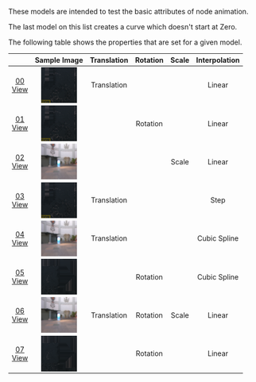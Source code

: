 These models are intended to test the basic attributes of node animation.  

The last model on this list creates a curve which doesn't start at Zero.  

The following table shows the properties that are set for a given model.  

|   | Sample Image | Translation | Rotation | Scale | Interpolation |
| :---: | :---: | :---: | :---: | :---: | :---: |
| [00](Node_Animation_00.gltf)<br>[View](https://bghgary.github.io/glTF-Assets-Viewer/?folder=14&model=0) | [<img src="Figures/Thumbnails/Node_Animation_00.png" align="middle">](Figures/SampleImages/Node_Animation_00.png) | Translation |   |   | Linear |
| [01](Node_Animation_01.gltf)<br>[View](https://bghgary.github.io/glTF-Assets-Viewer/?folder=14&model=1) | [<img src="Figures/Thumbnails/Node_Animation_01.png" align="middle">](Figures/SampleImages/Node_Animation_01.png) |   | Rotation |   | Linear |
| [02](Node_Animation_02.gltf)<br>[View](https://bghgary.github.io/glTF-Assets-Viewer/?folder=14&model=2) | [<img src="Figures/Thumbnails/Node_Animation_02.png" align="middle">](Figures/SampleImages/Node_Animation_02.png) |   |   | Scale | Linear |
| [03](Node_Animation_03.gltf)<br>[View](https://bghgary.github.io/glTF-Assets-Viewer/?folder=14&model=3) | [<img src="Figures/Thumbnails/Node_Animation_03.png" align="middle">](Figures/SampleImages/Node_Animation_03.png) | Translation |   |   | Step |
| [04](Node_Animation_04.gltf)<br>[View](https://bghgary.github.io/glTF-Assets-Viewer/?folder=14&model=4) | [<img src="Figures/Thumbnails/Node_Animation_04.png" align="middle">](Figures/SampleImages/Node_Animation_04.png) | Translation |   |   | Cubic Spline |
| [05](Node_Animation_05.gltf)<br>[View](https://bghgary.github.io/glTF-Assets-Viewer/?folder=14&model=5) | [<img src="Figures/Thumbnails/Node_Animation_05.png" align="middle">](Figures/SampleImages/Node_Animation_05.png) |   | Rotation |   | Cubic Spline |
| [06](Node_Animation_06.gltf)<br>[View](https://bghgary.github.io/glTF-Assets-Viewer/?folder=14&model=6) | [<img src="Figures/Thumbnails/Node_Animation_06.png" align="middle">](Figures/SampleImages/Node_Animation_06.png) | Translation | Rotation | Scale | Linear |
| [07](Node_Animation_07.gltf)<br>[View](https://bghgary.github.io/glTF-Assets-Viewer/?folder=14&model=7) | [<img src="Figures/Thumbnails/Node_Animation_07.png" align="middle">](Figures/SampleImages/Node_Animation_07.png) |   | Rotation |   | Linear |
 
